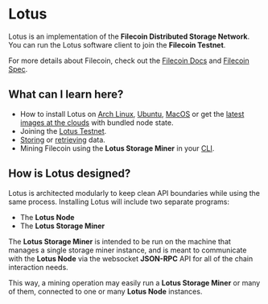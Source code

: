 # Lotus

Lotus is an implementation of the **Filecoin Distributed Storage Network**. You can run the Lotus software client to join the **Filecoin Testnet**.

For more details about Filecoin, check out the [Filecoin Docs](https://docs.filecoin.io) and [Filecoin Spec](https://filecoin-project.github.io/specs/).

## What can I learn here?

- How to install Lotus on [Arch Linux](https://docs.lotu.sh/en+install-lotus-arch), [Ubuntu](https://docs.lotu.sh/en+install-lotus-ubuntu), [MacOS](https://docs.lotu.sh/en+install-lotus-macos) or get the [latest images at the clouds](https://docs.lotu.sh/en+install-lotus-clouds) with bundled node state.
- Joining the [Lotus Testnet](https://docs.lotu.sh/en+join-testnet).
- [Storing](https://docs.lotu.sh/en+storing-data) or [retrieving](https://docs.lotu.sh/en+retrieving-data) data.
- Mining Filecoin using the **Lotus Storage Miner** in your [CLI](https://docs.lotu.sh/en+mining).

## How is Lotus designed?

Lotus is architected modularly to keep clean API boundaries while using the same process. Installing Lotus will include two separate programs:

- The **Lotus Node**
- The **Lotus Storage Miner**

The **Lotus Storage Miner** is intended to be run on the machine that manages a single storage miner instance, and is meant to communicate with the **Lotus Node** via the websocket **JSON-RPC** API for all of the chain interaction needs.

This way, a mining operation may easily run a **Lotus Storage Miner** or many of them, connected to one or many **Lotus Node** instances.
